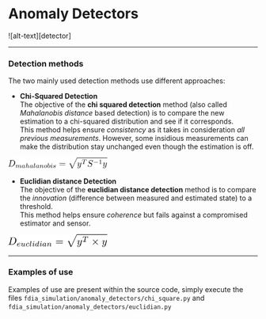 # Anomaly Detectors

![alt-text][detector]

---

### Detection methods

The two mainly used detection methods use different approaches:
* **Chi-Squared Detection**  
The objective of the **chi squared detection** method (also called
 *Mahalanobis distance* based detection) is to compare the new estimation
to a chi-squared distribution and see if it corresponds.   
This method helps ensure *consistency* as it takes in consideration *all previous measurements*. However, some insidious measurements can make
the distribution stay unchanged even though the estimation is off.

<img src="../../images/d_mah.png" width="200">


* **Euclidian distance Detection**  
The objective of the **euclidian distance detection** method is to
compare the *innovation* (difference between measured and estimated
state) to a threshold.  
This method helps ensure *coherence* but fails against a compromised
estimator and sensor.

<img src="../../images/d_euc.png" width="200">

---

### Examples of use

Examples of use are present within the source code, simply execute
the files `fdia_simulation/anomaly_detectors/chi_square.py` and
`fdia_simulation/anomaly_detectors/euclidian.py`
